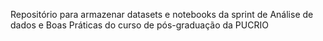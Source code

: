 Repositório para armazenar datasets e notebooks da sprint de Análise de dados e Boas Práticas do curso de pós-graduação da PUCRIO
